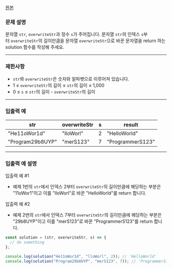 [원본](https://school.programmers.co.kr/learn/courses/30/lessons/181943)

### **문제 설명**

문자열 `str`, `overwriteStr`과 정수 `s`가 주어집니다. 문자열 `str`의 인덱스 `s`부터 `overwriteStr`의 길이만큼을 문자열 `overwriteStr`으로 바꾼 문자열을 return 하는 solution 함수를 작성해 주세요.

---

### 제한사항

- `str`와 `overwriteStr`은 숫자와 알파벳으로 이루어져 있습니다.
- 1 ≤ `overwriteStr`의 길이 ≤ `str`의 길이 ≤ 1,000
- 0 ≤ `s` ≤ `str`의 길이 - `overwriteStr`의 길이

---

### 입출력 예

| str              | overwriteStr | s   | result           |
| ---------------- | ------------ | --- | ---------------- |
| "He11oWor1d"     | "lloWorl"    | 2   | "HelloWorld"     |
| "Program29b8UYP" | "merS123"    | 7   | "ProgrammerS123" |

---

### 입출력 예 설명

입출력 예 #1

- 예제 1번의 `str`에서 인덱스 2부터 `overwriteStr`의 길이만큼에 해당하는 부분은 "11oWor1"이고 이를 "lloWorl"로 바꾼 "HelloWorld"를 return 합니다.

입출력 예 #2

- 예제 2번의 `str`에서 인덱스 7부터 `overwriteStr`의 길이만큼에 해당하는 부분은 "29b8UYP"이고 이를 "merS123"로 바꾼 "ProgrammerS123"를 return 합니다.

```jsx
const solution = (str, overwriteStr, s) => {
  // do something
};

console.log(solution("He11oWor1d", "lloWorl", 2)); // 'HelloWorld'
console.log(solution("Program29b8UYP", "merS123", 7)); // 'ProgrammerS123'
```

